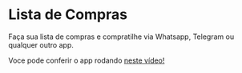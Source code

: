 # Lista de Compras

Faça sua lista de compras e compratilhe via Whatsapp, Telegram ou qualquer outro app.

Voce pode conferir o app rodando [neste vídeo!](https://youtu.be/aP6OKzYb4to)
